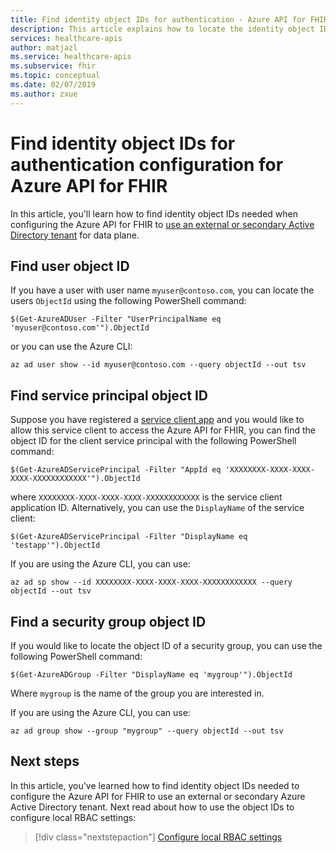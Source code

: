```yaml
---
title: Find identity object IDs for authentication - Azure API for FHIR
description: This article explains how to locate the identity object IDs needed to configure authentication for Azure API for FHIR
services: healthcare-apis
author: matjazl
ms.service: healthcare-apis
ms.subservice: fhir
ms.topic: conceptual
ms.date: 02/07/2019
ms.author: zxue
---
```


# Find identity object IDs for authentication configuration for Azure API for FHIR

In this article, you'll learn how to find identity object IDs needed when configuring the Azure API for FHIR to [use an external or secondary Active Directory tenant](configure-local-rbac.md) for data plane.

## Find user object ID

If you have a user with user name `myuser@contoso.com`, you can locate the users `ObjectId` using the following PowerShell command:

```azurepowershell-interactive
$(Get-AzureADUser -Filter "UserPrincipalName eq 'myuser@contoso.com'").ObjectId
```

or you can use the Azure CLI:

```azurecli-interactive
az ad user show --id myuser@contoso.com --query objectId --out tsv
```

## Find service principal object ID

Suppose you have registered a [service client app](register-service-azure-ad-client-app.md) and you would like to allow this service client to access the Azure API for FHIR, you can find the object ID for the client service principal with the following PowerShell command:

```azurepowershell-interactive
$(Get-AzureADServicePrincipal -Filter "AppId eq 'XXXXXXXX-XXXX-XXXX-XXXX-XXXXXXXXXXXX'").ObjectId
```

where `XXXXXXXX-XXXX-XXXX-XXXX-XXXXXXXXXXXX` is the service client application ID. Alternatively, you can use the `DisplayName` of the service client:

```azurepowershell-interactive
$(Get-AzureADServicePrincipal -Filter "DisplayName eq 'testapp'").ObjectId
```

If you are using the Azure CLI, you can use:

```azurecli-interactive
az ad sp show --id XXXXXXXX-XXXX-XXXX-XXXX-XXXXXXXXXXXX --query objectId --out tsv
```

## Find a security group object ID

If you would like to locate the object ID of a security group, you can use the following PowerShell command:

```azurepowershell-interactive
$(Get-AzureADGroup -Filter "DisplayName eq 'mygroup'").ObjectId
```
Where `mygroup` is the name of the group you are interested in.

If you are using the Azure CLI, you can use:

```azurecli-interactive
az ad group show --group "mygroup" --query objectId --out tsv
```

## Next steps

In this article, you've learned how to find identity object IDs needed to configure the Azure API for FHIR to use an external or secondary Azure Active Directory tenant. Next read about how to use the object IDs to configure local RBAC settings:
 
>[!div class="nextstepaction"]
>[Configure local RBAC settings](configure-local-rbac.md)
